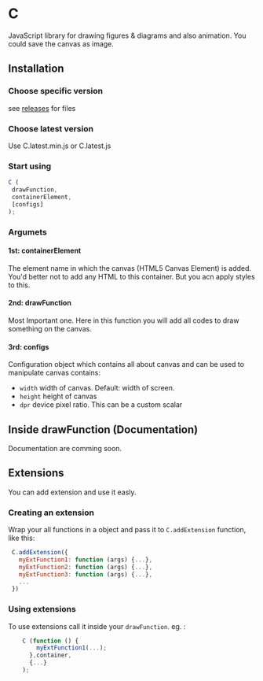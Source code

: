 # C

JavaScript library for drawing figures & diagrams and also animation. You could save the canvas as image.

## Installation

### Choose specific version

see [releases](https://github.com/Roopesh2/C/releases) for files

### Choose latest version

Use C.latest.min.js or C.latest.js

### Start using

 ```js
C (
  drawFunction,
  containerElement,
  [configs]
);
```

### Argumets

#### 1st: containerElement

The element name in which the canvas (HTML5 Canvas Element) is added.
You'd better not to add any HTML to this container.
But you acn apply styles to this.

#### 2nd: drawFunction

Most Important one. Here in this function you will add all codes to draw something on the canvas.

#### 3rd: configs

Configuration object which contains all about canvas and can be used to manipulate canvas
contains:

* ```width``` width of canvas. Default: width of screen.
* ```height``` height of canvas
* ```dpr``` device pixel ratio. This can be a custom scalar

## Inside drawFunction (Documentation)

Documentation are comming soon.

## Extensions

You can add extension and use it easly.

### Creating an extension

Wrap your all functions in a object and pass it to ```C.addExtension``` function, like this:

```js
 C.addExtension({
   myExtFunction1: function (args) {...},
   myExtFunction2: function (args) {...},
   myExtFunction3: function (args) {...},
   ...
 })
 ```

### Using extensions

To use extensions call it inside your ```drawFunction```.
eg. :

```js
    C (function () {
        myExtFunction1(...);
      },container,
      {...}
    );
  ```
